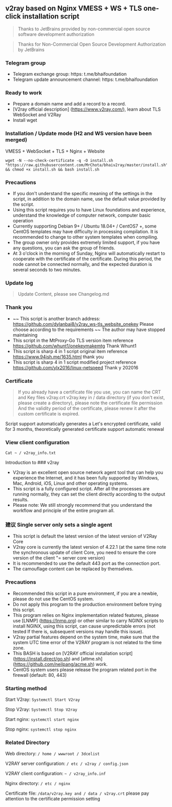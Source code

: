 ## v2ray based on Nginx VMESS + WS + TLS one-click installation script

> Thanks to JetBrains provided by non-commercial open source software development authorization

> Thanks for Non-Commercial Open Source Development Authorization by JetBrains
### Telegram group
* Telegram exchange group: https: t.me/bhaifoundation
* Telegram update announcement channel: https: t.me/bhaifoundation

### Ready to work
* Prepare a domain name and add a record to a record.
* [V2ray official description] (https://www.v2ray.com/), learn about TLS WebSocket and V2Ray
* Install wget

### Installation / Update mode (H2 and WS version have been merged)
VMESS + WebSocket + TLS + Nginx + Website

```
wget -N --no-check-certificate -q -O install.sh "https://raw.githubusercontent.com/MrChota/bhaiv2ray/master/install.sh" && chmod +x install.sh && bash install.sh
```

### Precautions
* If you don't understand the specific meaning of the settings in the script, in addition to the domain name, use the default value provided by the script.
* Using this script requires you to have Linux foundations and experience, understand the knowledge of computer network, computer basic operation
* Currently supporting Debian 9+ / Ubuntu 18.04+ / CentOS7 +, some CentOS templates may have difficulty in processing compilation. It is recommended to change to other system templates when compiling.
* The group owner only provides extremely limited support, if you have any questions, you can ask the group of friends.
* At 3 o'clock in the morning of Sunday, Nginx will automatically restart to cooperate with the certificate of the certificate. During this period, the node cannot be connected normally, and the expected duration is several seconds to two minutes.

### Update log
> Update Content, please see Changelog.md

### Thank you
* ~~ This script is another branch address: https://github.com/dylanbai8/v2ray_ws-tls_website_onekey Please choose according to the requirements ~~ The author may have stopped maintaining
* This script in the MtProxy-Go TLS version item reference https://github.com/whunt1/onekeymakemtg Thank Whunt1
* This script is sharp 4 in 1 script original item reference https://www.94ish.me/1635.html thank you
* This script is sharp 4 in 1 script modified project reference https://github.com/ylx2016/linux-netspeed Thank y 202016

### Certificate
> If you already have a certificate file you use, you can name the CRT and Key files v2ray.crt v2ray.key in / data directory (if you don't exist, please create a directory), please note the certificate file permission And the validity period of the certificate, please renew it after the custom certificate is expired.

Script support automatically generates a Let's encrypted certificate, valid for 3 months, theoretically generated certificate support automatic renewal

### View client configuration
`Cat ~ / v2ray_info.txt`

Introduction to ### v2ray

* V2ray is an excellent open source network agent tool that can help you experience the Internet, and it has been fully supported by Windows, Mac, Android, iOS, Linux and other operating systems.
* This script is a fully configured script. After all the processes are running normally, they can set the client directly according to the output results.
* Please note: We still strongly recommend that you understand the workflow and principle of the entire program all.

### 建议 Single server only sets a single agent
* This script is default the latest version of the latest version of V2Ray Core
* V2ray core is currently the latest version of 4.22.1 (at the same time note the synchronous update of client Core, you need to ensure the core version of the client "= server core version)
* It is recommended to use the default 443 port as the connection port.
* The camouflage content can be replaced by themselves.

### Precautions
* Recommended this script in a pure environment, if you are a newbie, please do not use the CentOS system.
* Do not apply this program to the production environment before trying this script.
* This program relies on Nginx implementation related features, please use [LNMP] (https://lnmp.org) or other similar to carry NGINX scripts to install NGINX, using this script, can cause unpredictable errors (not tested If there is, subsequent versions may handle this issue).
* V2ray partial features depend on the system time, make sure that the system UTC time error of the V2RAY program is not related to the time zone.
* This BASH is based on [V2RAY official installation script] (https://install.direct/go.sh) and [attme.sh] (https://github.com/neilpang/acme.sh) work.
* CentOS system users please release the program related port in the firewall (default: 80, 443)


### Starting method

Start V2ray: `Systemctl Start V2ray`

Stop V2ray: `Systemctl Stop V2ray`

Start nginx: `systemctl start nginx`

Stop nginx: `systemctl stop nginx`

### Related Directory

Web directory: `/ home / wwwroot / 3dcelist`

V2RAY server configuration: `/ etc / v2ray / config.json`

V2RAY client configuration: `~ / v2ray_info.inf`

Nginx directory: `/ etc / nginx`

Certificate file: `/data/v2ray.key and / data / v2ray.crt` please pay attention to the certificate permission setting

